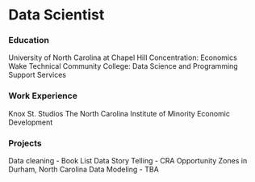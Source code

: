 # Data Scientist

### Education
University of North Carolina at Chapel Hill Concentration: Economics  
Wake Technical Community College: Data Science and Programming Support Services     

### Work Experience
Knox St. Studios
The North Carolina Institute of Minority Economic Development

### Projects
Data cleaning - Book List
Data Story Telling - CRA Opportunity Zones in Durham, North Carolina
Data Modeling - TBA
